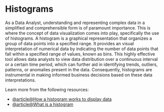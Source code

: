 # Histograms 

As a Data Analyst, understanding and representing complex data in a simplified and comprehensible form is of paramount importance. This is where the concept of data visualization comes into play, specifically the use of histograms. A histogram is a graphical representation that organizes a group of data points into a specified range. It provides an visual interpretation of numerical data by indicating the number of data points that fall within a specified range of values, known as bins. This highly effective tool allows data analysts to view data distribution over a continuous interval or a certain time period, which can further aid in identifying trends, outliers, patterns, or anomalies present in the data. Consequently, histograms are instrumental in making informed business decisions based on these data interpretations.

Learn more from the following resources:

- [@article@How a histogram works to display data](https://www.investopedia.com/terms/h/histogram.asp)
- [@article@What is a histogram](https://www.mathsisfun.com/data/histograms.html)